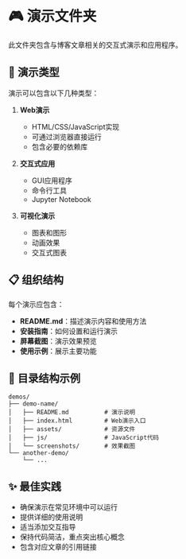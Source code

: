 # 🎮 演示文件夹

此文件夹包含与博客文章相关的交互式演示和应用程序。

## 🎯 演示类型

演示可以包含以下几种类型：

1. **Web演示**
   - HTML/CSS/JavaScript实现
   - 可通过浏览器直接运行
   - 包含必要的依赖库

2. **交互式应用**
   - GUI应用程序
   - 命令行工具
   - Jupyter Notebook

3. **可视化演示**
   - 图表和图形
   - 动画效果
   - 交互式图表

## 📋 组织结构

每个演示应包含：

- **README.md**：描述演示内容和使用方法
- **安装指南**：如何设置和运行演示
- **屏幕截图**：演示效果预览
- **使用示例**：展示主要功能

## 🌲 目录结构示例

```
demos/
├── demo-name/
│   ├── README.md          # 演示说明
│   ├── index.html         # Web演示入口
│   ├── assets/            # 资源文件
│   ├── js/                # JavaScript代码
│   └── screenshots/       # 效果截图
└── another-demo/
    └── ...
```

## ✨ 最佳实践

- 确保演示在常见环境中可以运行
- 提供详细的使用说明
- 适当添加交互指导
- 保持代码简洁，重点突出核心概念
- 包含对应文章的引用链接 